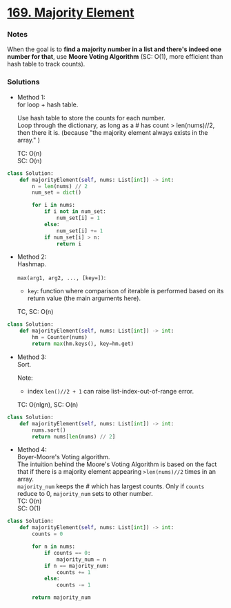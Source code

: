 # [169. Majority Element](https://leetcode.com/problems/majority-element/description/?envType=study-plan-v2&envId=top-interview-150)

### Notes

When the goal is to **find a majority number in a list and there's indeed one number for that**, use **Moore Voting Algorithm** (SC: O(1), more efficient than hash table to track counts).

### Solutions
- Method 1:\
  for loop + hash table.
  
  Use hash table to store the counts for each number.\
  Loop through the dictionary, as long as a # has count > len(nums)//2, then there it is. (because "the majority element always exists in the array." )
  
  TC: O(n)\
  SC: O(n)
```python
class Solution:
    def majorityElement(self, nums: List[int]) -> int:
        n = len(nums) // 2
        num_set = dict()

        for i in nums:
            if i not in num_set:
                num_set[i] = 1
            else:
                num_set[i] += 1
            if num_set[i] > n:
                return i
```


- Method 2:\
  Hashmap.

  `max(arg1, arg2, ..., [key=])`:
  - `key`: function where comparison of iterable is performed based on its return value (the main arguments here).

  TC, SC: O(n)

```python
class Solution:
    def majorityElement(self, nums: List[int]) -> int:
        hm = Counter(nums)
        return max(hm.keys(), key=hm.get)
```
  

- Method 3:\
  Sort.

  Note:
  - index `len()//2 + 1` can raise list-index-out-of-range error.

  TC: O(nlgn), SC: O(n)

```python
class Solution:
    def majorityElement(self, nums: List[int]) -> int:
        nums.sort()
        return nums[len(nums) // 2]
```


- Method 4:\
  Boyer-Moore's Voting algorithm.\
  The intuition behind the Moore's Voting Algorithm is based on the fact that if there is a majority element appearing `>len(nums)//2` times in an array.\
  `majority_num` keeps the # which has largest counts. Only if `counts` reduce to 0, `majority_num` sets to other number.\
  TC: O(n)\
  SC: O(1)
```python
class Solution:
    def majorityElement(self, nums: List[int]) -> int:
        counts = 0

        for n in nums:
            if counts == 0:
                majority_num = n
            if n == majority_num:
                counts += 1
            else:
                counts -= 1

        return majority_num
```
